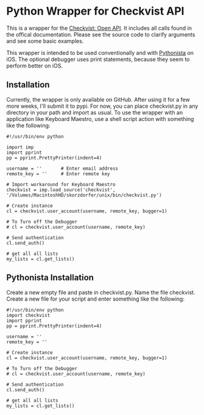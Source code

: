 # Python Wrapper for Checkvist API

This is a wrapper for the [Checkvist: Open API](https://checkvist.com/auth/api). It includes all calls found in the offical documentation. Please see the source code to clarify arguments and see some basic examples.

This wrapper is intended to be used conventionally and with [Pythonista](https://itunes.apple.com/us/app/pythonista/id528579881?mt=8) on iOS. The optional debugger uses print statements, because they seem to perform better on iOS.

## Installation ##

Currently, the wrapper is only available on GitHub. After using it for a few more weeks, I'll submit it to pypi. For now, you can place checkvist.py in any directory in your path and import as usual. To use the wrapper with an application like Keyboard Maestro, use a shell script action with something like the following:

    #!/usr/bin/env python
    
    import imp
    import pprint
    pp = pprint.PrettyPrinter(indent=4)
    
    username = '' 		# Enter email address
    remote_key = '' 	# Enter remote key
    
    # Import workaround for Keyboard Maestro
    checkvist = imp.load_source('checkvist', '/Volumes/MacintoshHD/skorzdorfer/unix/bin/checkvist.py')
    
    # Create instance
    cl = checkvist.user_account(username, remote_key, bugger=1)
    
    # To Turn off the Debugger
    # cl = checkvist.user_account(username, remote_key) 
     
    # Send authentication
    cl.send_auth()
    
    # get all all lists
    my_lists = cl.get_lists()
    
## Pythonista Installation

Create a new empty file and paste in checkvist.py. Name the file checkvist.
Create a new file for your script and enter something like the following: 

    #!/usr/bin/env python
    import checkvist
    import pprint
    pp = pprint.PrettyPrinter(indent=4)
    
    username = ''
    remote_key = ''
    
    # Create instance
    cl = checkvist.user_account(username, remote_key, bugger=1)
    
    # To Turn off the Debugger
    # cl = checkvist.user_account(username, remote_key)
    
    # Send authentication
    cl.send_auth()
    
    # get all all lists
    my_lists = cl.get_lists()

